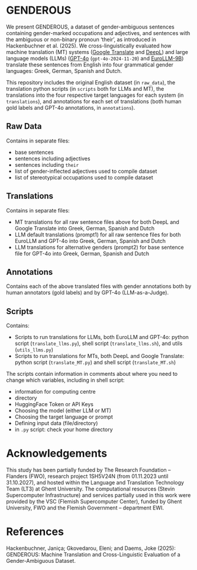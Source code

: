 # GENDEROUS

We present GENDEROUS, a dataset of gender-ambiguous sentences containing gender-marked occupations and adjectives, and sentences with the ambiguous or non-binary pronoun ‘their’, as introduced in Hackenbuchner et al. (2025). We cross-linguistically evaluated how machine translation (MT) systems ([Google Translate](https://translate.google.com) and [DeepL](https://www.deepl.com/en/translator)) and large language models (LLMs) ([GPT-4o](https://chatgpt.com/) (``gpt-4o-2024-11-20``) and [EuroLLM-9B](https://huggingface.co/utter-project/EuroLLM-9B-Instruct)) translate these sentences from English into four grammatical gender languages: Greek, German, Spanish and Dutch. 

This repository includes the original English dataset (in ``raw_data``), the translation python scripts (in ``scripts`` both for LLMs and MT), the translations into the four respective target languages for each system (in ``translations``), and annotations for each set of translations (both human gold labels and GPT-4o annotations, in ``annotations``).

## Raw Data
Contains in separate files:
- base sentences
- sentences including adjectives
- sentences including `their`
- list of gender-inflected adjectives used to compile dataset
- list of stereotypical occupations used to compile dataset

## Translations
Contains in separate files:
- MT translations for all raw sentence files above for both DeepL and Google Translate into Greek, German, Spanish and Dutch
- LLM default translations (prompt1) for all raw sentence files for both EuroLLM and GPT-4o into Greek, German, Spanish and Dutch
- LLM translations for alternative genders (prompt2) for base sentence file for GPT-4o into Greek, German, Spanish and Dutch

## Annotations
Contains each of the above translated files with gender annotations both by human annotators (gold labels) and by GPT-4o (LLM-as-a-Judge).

## Scripts
Contains:
- Scripts to run translations for LLMs, both EuroLLM and GPT-4o: python script (``translate_llms.py``), shell script (``translate_llms.sh``), and utils (``utils_llms.py``)
- Scripts to run translations for MTs, both DeepL and Google Translate: python script (``translate_MT.py``) and shell script (``translate_MT.sh``)

The scripts contain information in comments about where you need to change which variables, including in shell script:
- information for computing centre
- directory
- HuggingFace Token or API Keys
- Choosing the model (either LLM or MT)
- Choosing the target language or prompt
- Defining input data (file/directory)
- in ``.py`` script: check your home directory


# Acknowledgements
This study has been partially funded by The Research Foundation – Flanders (FWO), research project 1SH5V24N (from 01.11.2023 until 31.10.2027), and hosted within the Language and Translation Technology Team (LT3) at Ghent University. The computational resources (Stevin Supercomputer Infrastructure) and services partially used in this work were provided by the VSC (Flemish Supercomputer Center), funded by Ghent University, FWO and the Flemish Government – department EWI.

# References
Hackenbuchner, Janiça; Gkovedarou, Eleni; and Daems, Joke (2025): GENDEROUS: Machine Translation and Cross-Linguistic Evaluation of a Gender-Ambiguous Dataset. 
